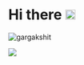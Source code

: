 # Hi there <img src="https://github.com/TheDudeThatCode/TheDudeThatCode/blob/master/Assets/Hi.gif" width="20px">
<p align="left"> <img src="https://komarev.com/ghpvc/?username=br33z3" alt="gargakshit" /> </p>
<p align="center">
</p>
<img src="https://c.tenor.com/VrzXhtoSwcsAAAAC/hacker-typing.gif">
